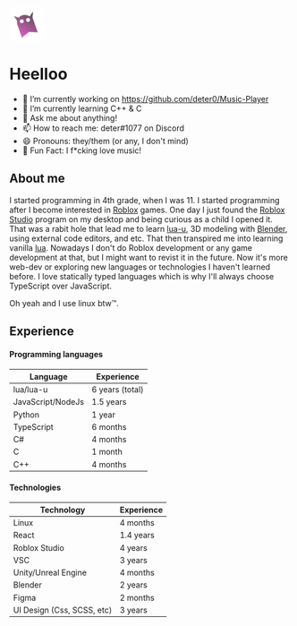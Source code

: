 <img src="./Logo.svg" width=60 height=60/>

# Heelloo

- 🔭 I’m currently working on https://github.com/deter0/Music-Player
- 🌱 I’m currently learning C++ & C
- 💬 Ask me about anything!
- 📫 How to reach me: deter#1077 on Discord
- 😄 Pronouns: they/them (or any, I don't mind)
- 🎵 Fun Fact: I f\*cking love music!

## About me
I started programming in 4th grade, when I was 11. I started programming after I become interested in [Roblox](https://roblox.com) games. One day I just found the [Roblox Studio](https://www.roblox.com/create) program on my desktop and being curious as a child I opened it. That was a rabit hole that lead me to learn [lua-u](https://luau-lang.org/), 3D modeling with [Blender](https://www.blender.org/), using external code editors, and etc. That then transpired me into learning vanilla [lua](https://lua.org). Nowadays I don't do Roblox development or any game development at that, but I might want to revist it in the future. Now it's more web-dev or exploring new languages or technologies I haven't learned before. I love statically typed languages which is why I'll always choose TypeScript over JavaScript. 

Oh yeah and I use linux btw:tm:.
## Experience
#### Programming languages
| Language                  | Experience         |
| ------------------------  | ------------------ |
| lua/lua-u                 | 6 years (total)    |
| JavaScript/NodeJs         | 1.5 years          |
| Python                    | 1 year             |
| TypeScript                | 6 months           |
| C#                        | 4 months           |
| C                         | 1 month            |
| C++                       | 4 months           |
#### Technologies
| Technology                | Experience         |
| ------------------------  | ------------------ |
| Linux                     | 4 months           |
| React                     | 1.4 years          |
| Roblox Studio             | 4 years            |
| VSC                       | 3 years            |
| Unity/Unreal Engine       | 4 months           |
| Blender                   | 2 years            |
| Figma                     | 2 months           |
| UI Design (Css, SCSS, etc)| 3 years            |
